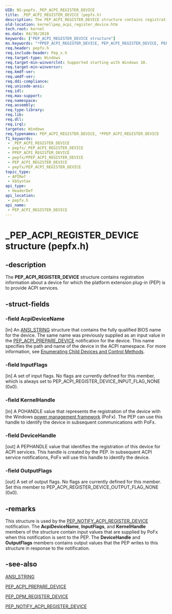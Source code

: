 ```yaml
---
UID: NS:pepfx._PEP_ACPI_REGISTER_DEVICE
title: _PEP_ACPI_REGISTER_DEVICE (pepfx.h)
description: The PEP_ACPI_REGISTER_DEVICE structure contains registration information about a device for which the platform extension plug-in (PEP) is to provide ACPI services.
old-location: kernel\pep_acpi_register_device.htm
tech.root: kernel
ms.date: 04/30/2018
keywords: ["PEP_ACPI_REGISTER_DEVICE structure"]
ms.keywords: "*PPEP_ACPI_REGISTER_DEVICE, PEP_ACPI_REGISTER_DEVICE, PEP_ACPI_REGISTER_DEVICE structure [Kernel-Mode Driver Architecture], PPEP_ACPI_REGISTER_DEVICE, PPEP_ACPI_REGISTER_DEVICE structure pointer [Kernel-Mode Driver Architecture], _PEP_ACPI_REGISTER_DEVICE, kernel.pep_acpi_register_device, pepfx/PEP_ACPI_REGISTER_DEVICE, pepfx/PPEP_ACPI_REGISTER_DEVICE"
req.header: pepfx.h
req.include-header: Pep_x.h
req.target-type: Windows
req.target-min-winverclnt: Supported starting with Windows 10.
req.target-min-winversvr: 
req.kmdf-ver: 
req.umdf-ver: 
req.ddi-compliance: 
req.unicode-ansi: 
req.idl: 
req.max-support: 
req.namespace: 
req.assembly: 
req.type-library: 
req.lib: 
req.dll: 
req.irql: 
targetos: Windows
req.typenames: PEP_ACPI_REGISTER_DEVICE, *PPEP_ACPI_REGISTER_DEVICE
f1_keywords:
 - _PEP_ACPI_REGISTER_DEVICE
 - pepfx/_PEP_ACPI_REGISTER_DEVICE
 - PPEP_ACPI_REGISTER_DEVICE
 - pepfx/PPEP_ACPI_REGISTER_DEVICE
 - PEP_ACPI_REGISTER_DEVICE
 - pepfx/PEP_ACPI_REGISTER_DEVICE
topic_type:
 - APIRef
 - kbSyntax
api_type:
 - HeaderDef
api_location:
 - pepfx.h
api_name:
 - PEP_ACPI_REGISTER_DEVICE
---
```


# _PEP_ACPI_REGISTER_DEVICE structure (pepfx.h)


## -description

The <b>PEP_ACPI_REGISTER_DEVICE</b> structure contains registration information about a device for which the platform extension plug-in (PEP) is to provide ACPI services.

## -struct-fields

### -field AcpiDeviceName

[in] An <a href="/windows/win32/api/ntdef/ns-ntdef-string">ANSI_STRING</a> structure that contains the fully qualified BIOS name for the device. The same name was previously supplied as an input value in the <a href="/windows-hardware/drivers/ddi/pepfx/ns-pepfx-_pep_acpi_prepare_device">PEP_ACPI_PREPARE_DEVICE</a> notification for the device. This name specifies the path and name of the device in the ACPI namespace. For more information, see <a href="/windows-hardware/drivers/acpi/enumerating-child-devices-and-control-methods">Enumerating Child Devices and Control Methods</a>.

### -field InputFlags

[in] A set of input flags. No flags are currently defined for this member, which is always set to PEP_ACPI_REGISTER_DEVICE_INPUT_FLAG_NONE (0x0).

### -field KernelHandle

[in] A POHANDLE value that represents the registration of the device with the Windows <a href="/windows-hardware/drivers/ddi/index">power management framework</a> (PoFx). The PEP can use this handle to identify the device in subsequent communications with PoFx.

### -field DeviceHandle

[out] A PEPHANDLE value that identifies the registration of this device for ACPI services. This handle is created by the PEP. In subsequent ACPI service notifications, PoFx will use this handle to identify the device.

### -field OutputFlags

[out] A set of output flags. No flags are currently defined for this member. Set this member to PEP_ACPI_REGISTER_DEVICE_OUTPUT_FLAG_NONE (0x0).

## -remarks

This structure is used by the <a href="/windows-hardware/drivers/ddi/pepfx/ns-pepfx-_pep_acpi_register_device">PEP_NOTIFY_ACPI_REGISTER_DEVICE</a> notification. The <b>AcpiDeviceName</b>, <b>InputFlags</b>, and <b>KernelHandle</b> members of the structure contain input values that are supplied by PoFx when this notification is sent to the PEP. The <b>DeviceHandle</b> and <b>OutputFlags</b> members contains output values that the PEP writes to this structure in response to the notification.

## -see-also

<a href="/windows/win32/api/ntdef/ns-ntdef-string">ANSI_STRING</a>



<a href="/windows-hardware/drivers/ddi/pepfx/ns-pepfx-_pep_acpi_prepare_device">PEP_ACPI_PREPARE_DEVICE</a>



<a href="/windows-hardware/drivers/ddi/pepfx/ns-pepfx-_pep_register_crashdump_device">PEP_DPM_REGISTER_DEVICE</a>



<a href="/windows-hardware/drivers/ddi/pepfx/ns-pepfx-_pep_acpi_register_device">PEP_NOTIFY_ACPI_REGISTER_DEVICE</a>
